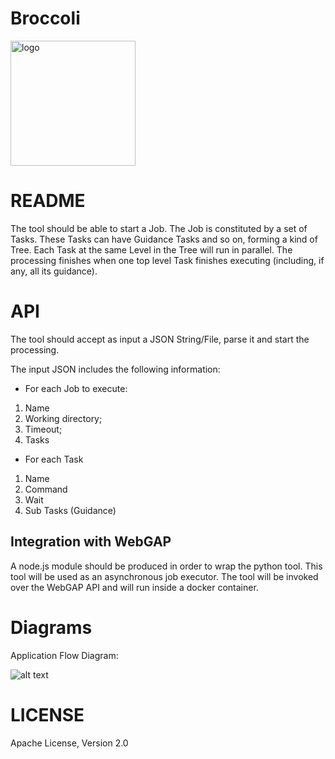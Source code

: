 # Broccoli

<img src="https://github.com/mcmartins/parallel-jobs/blob/master/docs/broccoli.png" alt="logo" width="200px" height="200px">

# README

The tool should be able to start a Job. The Job is constituted by a set of Tasks.
These Tasks can have Guidance Tasks and so on, forming a kind of Tree.
Each Task at the same Level in the Tree will run in parallel.
The processing finishes when one top level Task finishes executing (including, if any, all its guidance).

# API

The tool should accept as input a JSON String/File, parse it and start the processing.

The input JSON includes the following information:

* For each Job to execute:
 1. Name
 2. Working directory;
 3. Timeout;
 4. Tasks

* For each Task
 1. Name
 2. Command
 3. Wait
 4. Sub Tasks (Guidance)

## Integration with WebGAP

A node.js module should be produced in order to wrap the python tool. This tool will be used as an asynchronous job executor.
The tool will be invoked over the WebGAP API and will run inside a docker container.

# Diagrams

Application Flow Diagram:

![alt text](https://github.com/mcmartins/parallel-jobs/blob/master/docs/flow.png)

# LICENSE

Apache License, Version 2.0
